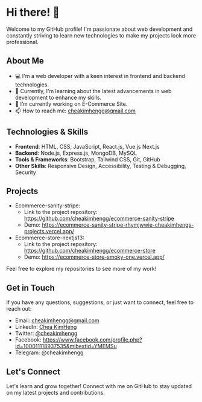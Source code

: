 # Hi there! 👋

Welcome to my GitHub profile! I'm passionate about web development and constantly striving to learn new technologies to make my projects look more professional.

## About Me

- 💻 I'm a web developer with a keen interest in frontend and backend technologies.
- 🌱 Currently, I'm learning about the latest advancements in web development to enhance my skills.
- 🔭 I’m currently working on E-Commerce Site.
- 📫 How to reach me: cheakimhengg@gmail.com
  
## Technologies & Skills

- **Frontend**: HTML, CSS, JavaScript, React.js, Vue.js Next.js
- **Backend**: Node.js, Express.js, MongoDB, MySQL
- **Tools & Frameworks**: Bootstrap, Tailwind CSS, Git, GitHub
- **Other Skills**: Responsive Design, Accessibility, Testing & Debugging, Security

## Projects

- Ecommerce-sanity-stripe: 
  - Link to the project repository: https://github.com/cheakimhengg/ecommerce-sanity-stripe
  - Demo: https://ecommerce-sanity-stripe-rhymjwwie-cheakimhengs-projects.vercel.app/
- Ecommerce-store-nextjs13:
  - Link to the project repository: https://github.com/cheakimhengg/ecommerce-store
  - Demo: https://ecommerce-store-smoky-one.vercel.app/
    
Feel free to explore my repositories to see more of my work!

## Get in Touch

If you have any questions, suggestions, or just want to connect, feel free to reach out:

- Email: cheakimhengg@gmail.com
- LinkedIn: [Chea KimHeng](https://www.linkedin.com/in/chea-kimheng-b197452a2/)
- Twitter: [@cheakimhengg](https://twitter.com/cheakimhengg)
- Facebook: https://www.facebook.com/profile.php?id=100011118937535&mibextid=YMEMSu
- Telegram: @cheakimhengg

## Let's Connect

Let's learn and grow together! Connect with me on GitHub to stay updated on my latest projects and contributions.



<!--
**cheakimhengg/cheakimhengg** is a ✨ _special_ ✨ repository because its `README.md` (this file) appears on your GitHub profile.

Here are some ideas to get you started:

- 🔭 I’m currently working on ...
- 🌱 I’m currently learning ...
- 👯 I’m looking to collaborate on ...
- 🤔 I’m looking for help with ...
- 💬 Ask me about ...
- 📫 How to reach me: ...
- 😄 Pronouns: ...
- ⚡ Fun fact: ...
-->
